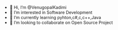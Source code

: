 - 👋 Hi, I’m @VenugopalKadimi
- 👀 I’m interested in Software Development
- 🌱 I’m currently learning pyhton,c#,c,c++,Java
- 💞️ I’m looking to collaborate on Open Source Project

<!---
VenugopalKadimi/VenugopalKadimi is a ✨ special ✨ repository because its `README.md` (this file) appears on your GitHub profile.
You can click the Preview link to take a look at your changes.
--->
